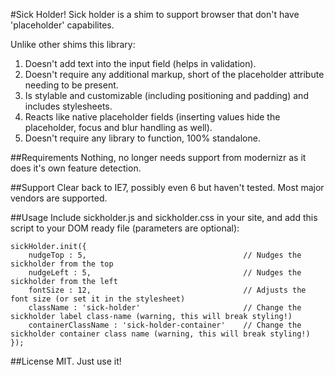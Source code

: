 #Sick Holder!
Sick holder is a shim to support browser that don't have 'placeholder' capabilites. 

Unlike other shims this library:

1. Doesn't add text into the input field (helps in validation).
2. Doesn't require any additional markup, short of the placeholder attribute needing to be present.
3. Is stylable and customizable (including positioning and padding) and includes stylesheets.
4. Reacts like native placeholder fields (inserting values hide the placeholder, focus and blur handling as well).
5. Doesn't require any library to function, 100% standalone.

##Requirements
Nothing, no longer needs support from modernizr as it does it's own feature detection.

##Support
Clear back to IE7, possibly even 6 but haven't tested. Most major vendors are supported.

##Usage
Include sickholder.js and sickholder.css in your site, and add this script to your DOM ready file (parameters are optional):

    sickHolder.init({
        nudgeTop : 5,                                   // Nudges the sickholder from the top
        nudgeLeft : 5,                                  // Nudges the sickholder from the left
        fontSize : 12,                                  // Adjusts the font size (or set it in the stylesheet)
        className : 'sick-holder'                       // Change the sickholder label class-name (warning, this will break styling!)
        containerClassName : 'sick-holder-container'    // Change the sickholder container class name (warning, this will break styling!)
    });

##License
MIT. Just use it!